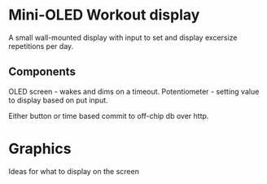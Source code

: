 
# Mini-OLED Workout display
A small wall-mounted display with input to set and display excersize repetitions per day.

## Components
OLED screen - wakes and dims on a timeout.
Potentiometer - setting value to display based on put input.

Either button or time based commit to off-chip db over http.

# Graphics
Ideas for what to display on the screen
